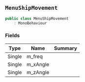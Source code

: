 ## `MenuShipMovement`

```csharp
public class MenuShipMovement
    : MonoBehaviour
```

### Fields

| Type | Name | Summary | 
| --- | --- | --- | 
| Single | m_freq |  | 
| Single | m_xAngle |  | 
| Single | m_zAngle |  | 


